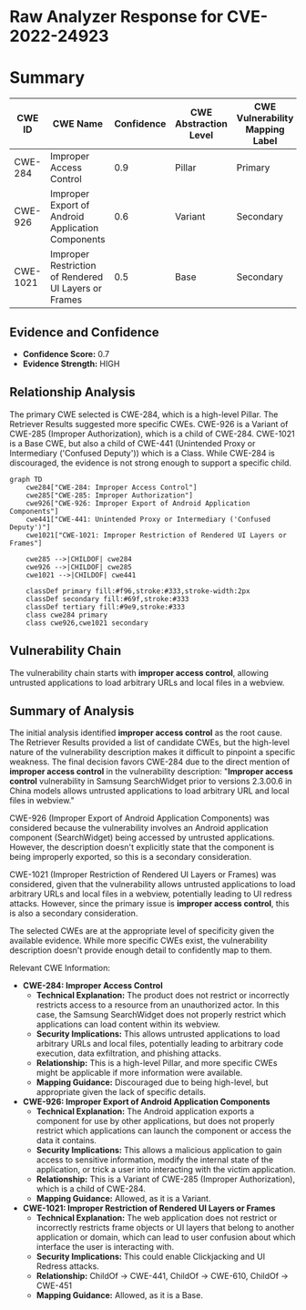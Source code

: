 # Raw Analyzer Response for CVE-2022-24923

# Summary

| CWE ID | CWE Name | Confidence | CWE Abstraction Level | CWE Vulnerability Mapping Label | CWE-Vulnerability Mapping Notes |
|---|---|---|---|---|---|
| CWE-284 | Improper Access Control | 0.9 | Pillar | Primary | Discouraged |
| CWE-926 | Improper Export of Android Application Components | 0.6 | Variant | Secondary | Allowed |
| CWE-1021 | Improper Restriction of Rendered UI Layers or Frames | 0.5 | Base | Secondary | Allowed |

## Evidence and Confidence

*   **Confidence Score:** 0.7
*   **Evidence Strength:** HIGH

## Relationship Analysis
The primary CWE selected is CWE-284, which is a high-level Pillar. The Retriever Results suggested more specific CWEs. CWE-926 is a Variant of CWE-285 (Improper Authorization), which is a child of CWE-284. CWE-1021 is a Base CWE, but also a child of CWE-441 (Unintended Proxy or Intermediary ('Confused Deputy')) which is a Class. While CWE-284 is discouraged, the evidence is not strong enough to support a specific child.

```mermaid
graph TD
    cwe284["CWE-284: Improper Access Control"]
    cwe285["CWE-285: Improper Authorization"]
    cwe926["CWE-926: Improper Export of Android Application Components"]
    cwe441["CWE-441: Unintended Proxy or Intermediary ('Confused Deputy')"]
    cwe1021["CWE-1021: Improper Restriction of Rendered UI Layers or Frames"]

    cwe285 -->|CHILDOF| cwe284
    cwe926 -->|CHILDOF| cwe285
    cwe1021 -->|CHILDOF| cwe441
    
    classDef primary fill:#f96,stroke:#333,stroke-width:2px
    classDef secondary fill:#69f,stroke:#333
    classDef tertiary fill:#9e9,stroke:#333
    class cwe284 primary
    class cwe926,cwe1021 secondary
```

## Vulnerability Chain
The vulnerability chain starts with **improper access control**, allowing untrusted applications to load arbitrary URLs and local files in a webview.

## Summary of Analysis
The initial analysis identified **improper access control** as the root cause. The Retriever Results provided a list of candidate CWEs, but the high-level nature of the vulnerability description makes it difficult to pinpoint a specific weakness. The final decision favors CWE-284 due to the direct mention of **improper access control** in the vulnerability description: "**Improper access control** vulnerability in Samsung SearchWidget prior to versions 2.3.00.6 in China models allows untrusted applications to load arbitrary URL and local files in webview."

CWE-926 (Improper Export of Android Application Components) was considered because the vulnerability involves an Android application component (SearchWidget) being accessed by untrusted applications. However, the description doesn't explicitly state that the component is being improperly exported, so this is a secondary consideration.

CWE-1021 (Improper Restriction of Rendered UI Layers or Frames) was considered, given that the vulnerability allows untrusted applications to load arbitrary URLs and local files in a webview, potentially leading to UI redress attacks. However, since the primary issue is **improper access control**, this is also a secondary consideration.

The selected CWEs are at the appropriate level of specificity given the available evidence. While more specific CWEs exist, the vulnerability description doesn't provide enough detail to confidently map to them.

Relevant CWE Information:
*   **CWE-284: Improper Access Control**
    *   **Technical Explanation:** The product does not restrict or incorrectly restricts access to a resource from an unauthorized actor. In this case, the Samsung SearchWidget does not properly restrict which applications can load content within its webview.
    *   **Security Implications:** This allows untrusted applications to load arbitrary URLs and local files, potentially leading to arbitrary code execution, data exfiltration, and phishing attacks.
    *   **Relationship:** This is a high-level Pillar, and more specific CWEs might be applicable if more information were available.
    *   **Mapping Guidance:** Discouraged due to being high-level, but appropriate given the lack of specific details.
*   **CWE-926: Improper Export of Android Application Components**
    *   **Technical Explanation:** The Android application exports a component for use by other applications, but does not properly restrict which applications can launch the component or access the data it contains.
    *   **Security Implications:** This allows a malicious application to gain access to sensitive information, modify the internal state of the application, or trick a user into interacting with the victim application.
    *   **Relationship:** This is a Variant of CWE-285 (Improper Authorization), which is a child of CWE-284.
    *   **Mapping Guidance:** Allowed, as it is a Variant.
*   **CWE-1021: Improper Restriction of Rendered UI Layers or Frames**
    *   **Technical Explanation:** The web application does not restrict or incorrectly restricts frame objects or UI layers that belong to another application or domain, which can lead to user confusion about which interface the user is interacting with.
    *   **Security Implications:** This could enable Clickjacking and UI Redress attacks.
    *   **Relationship:** ChildOf -> CWE-441, ChildOf -> CWE-610, ChildOf -> CWE-451
    *   **Mapping Guidance:** Allowed, as it is a Base.
